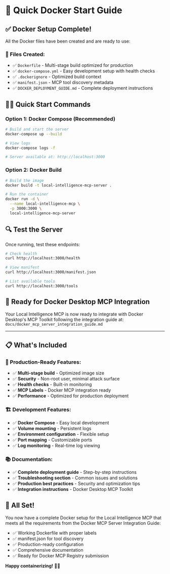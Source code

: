 # 🚀 Quick Docker Start Guide

## ✅ Docker Setup Complete!

All the Docker files have been created and are ready to use:

### 📁 Files Created:
- ✅ `Dockerfile` - Multi-stage build optimized for production
- ✅ `docker-compose.yml` - Easy development setup with health checks
- ✅ `.dockerignore` - Optimized build context
- ✅ `manifest.json` - MCP tool discovery metadata
- ✅ `DOCKER_DEPLOYMENT_GUIDE.md` - Complete deployment instructions

## 🏃‍♂️ Quick Start Commands

### Option 1: Docker Compose (Recommended)
```bash
# Build and start the server
docker-compose up --build

# View logs
docker-compose logs -f

# Server available at: http://localhost:3000
```

### Option 2: Docker Build
```bash
# Build the image
docker build -t local-intelligence-mcp-server .

# Run the container
docker run -d \
  --name local-intelligence-mcp \
  -p 3000:3000 \
  local-intelligence-mcp-server
```

## 🔍 Test the Server

Once running, test these endpoints:

```bash
# Check health
curl http://localhost:3000/health

# View manifest
curl http://localhost:3000/manifest.json

# List available tools
curl http://localhost:3000/tools
```

## 🎯 Ready for Docker Desktop MCP Integration

Your Local Intelligence MCP is now ready to integrate with Docker Desktop's MCP Toolkit following the integration guide at:
`docs/docker_mcp_server_integration_guide.md`

---

## 📋 What's Included

### 🔧 Production-Ready Features:
- ✅ **Multi-stage build** - Optimized image size
- ✅ **Security** - Non-root user, minimal attack surface
- ✅ **Health checks** - Built-in monitoring
- ✅ **MCP Labels** - Docker MCP integration ready
- ✅ **Performance** - Optimized for production deployment

### 🏗️ Development Features:
- ✅ **Docker Compose** - Easy local development
- ✅ **Volume mounting** - Persistent logs
- ✅ **Environment configuration** - Flexible setup
- ✅ **Port mapping** - Customizable ports
- ✅ **Log monitoring** - Real-time log viewing

### 📚 Documentation:
- ✅ **Complete deployment guide** - Step-by-step instructions
- ✅ **Troubleshooting section** - Common issues and solutions
- ✅ **Production best practices** - Security and optimization tips
- ✅ **Integration instructions** - Docker Desktop MCP Toolkit

## 🎉 All Set!

You now have a complete Docker setup for the Local Intelligence MCP that meets all the requirements from the Docker MCP Server Integration Guide:

- ✅ Working Dockerfile with proper labels
- ✅ manifest.json for tool discovery
- ✅ Production-ready configuration
- ✅ Comprehensive documentation
- ✅ Ready for Docker MCP Registry submission

**Happy containerizing!** 🐳✨